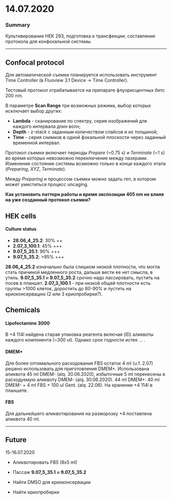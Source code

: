 14.07.2020
==========

### Summary
Культивирование HEK 293, подготовка к трансфекции; составление протокола для конфокальной системы.

---

## Confocal protocol
Для автоматической съемки планируется использовать инструмент Time Controller (в Fluoview 3.1 Device -> Time Controller).

Тестовый протокол отрабатывается на препарате флуорисцентных битс 200 nm.

В параметре **Scan Range** три возможных режима, выбор которых исключает выбор других:
- **Lambda** - сканирование по спектру, серия изображений для каждого интервала длин волн;
- **Depth** - z-stack с заданным количеством слайсов и их толщиной;
- **Time** - серия снимков в одной фокальной плоскости через заданный временной интервал.

Протокол съемки включает периоды *Prepare* (\~0.75 s) и *Terminate* (\~1 s) во время которых невозможно переключение между лазерами. Изменение состояние системы возможно только в конце каждого этапа (*Preparing*, *XYZ*, *Terminate*).

Между *Preparing* и процессом съемки можно задать геп, в котором может уместиться процесс uncaging.

**Как установить паттерн работы и время экспозиции 405 nm не влияя на уже созданный протокол съемки?**


## HEK cells
#### Culture status
- **28.06_4_25.2**: 30% ++
- **2.07_3_100.1**: 45% +++
- **9.07_5_35.1**: 90% +++
- **9.07_5_35.2**: >95% +++

**28.06_4_25.2** изначально была слишком низкой плотности, что могла стать причиной медленного роста, дальше вести ее нет смысла, в утиль.
**9.07_5_35.1** и **9.07_5_35.2** срочно надо пассировать, пустить на посев в планшет.
**2.07_3_100.1** - при низкой общей плотности есть группы >1000 клеток, доростить до 80-90% и пустить на криоконсервацию (2 или 3 криопробирки?).

## Chemicals
#### Lipofectamine 3000
В +4 114l найдена старая упаковка реагента включая (ID) аликвоты каждого компонента (\~300 ul). Однако срок годности истек ... .

#### DMEM+
Для более оптимального расходования FBS остаток 4 ml (u.f. 2.07) решено использовать для приготовления DMEM+.
Использована аликвота 45 ml DMEM- (alq. 30.06.2020), избыточные 5 ml перенесены в расходуемую аликвоту DMEM- (alq. 30.06.2020).
44 ml DMEM+: 40 ml DMEM- + 4 ml FBS + 100 ul Gent. (alq. 22.06).
На хранении +4 114l в планшете.

#### FBS
Для дальнейшего аликвотирования на разморозку +4 поставлена аликвота 40 ml.

---

## Future
15-16.07.2020
- Аликвотировать FBS (8x5 ml)
- Пассаж **9.07_5_35.1** и **9.07_5_35.2**

- Найти DMSO для криоконсервации
- Найти криопробирки